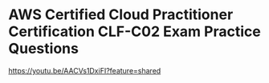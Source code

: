 # AWS Certified Cloud Practitioner Certification CLF-C02 Exam Practice Questions

https://youtu.be/AACVs1DxiFI?feature=shared
